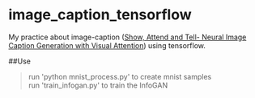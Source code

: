 # image_caption_tensorflow
My practice about image-caption ([Show, Attend and Tell- Neural Image Caption Generation with Visual Attention](https://arxiv.org/abs/1502.03044)) using tensorflow.<br>

##Use
> run 'python mnist_process.py' to create mnist samples<br>
> run 'train_infogan.py' to train the InfoGAN<br>

